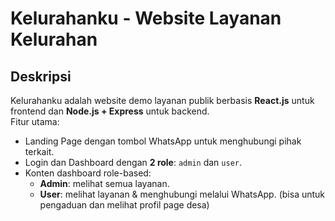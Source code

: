 # Kelurahanku - Website Layanan Kelurahan

## Deskripsi
Kelurahanku adalah website demo layanan publik berbasis **React.js** untuk frontend dan **Node.js + Express** untuk backend.  
Fitur utama:
- Landing Page dengan tombol WhatsApp untuk menghubungi pihak terkait.
- Login dan Dashboard dengan **2 role**: `admin` dan `user`.
- Konten dashboard role-based:
  - **Admin**: melihat semua layanan.
  - **User**: melihat layanan & menghubungi melalui WhatsApp. (bisa untuk pengaduan dan melihat profil page desa)

